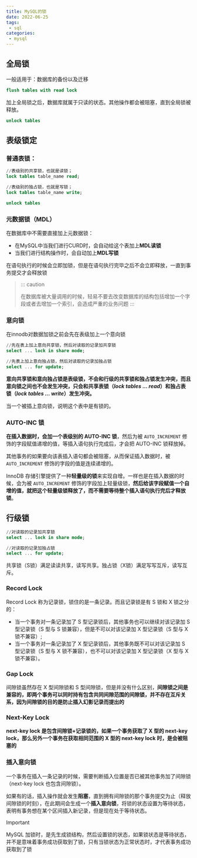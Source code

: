 ```yaml
---
title: MySQL的锁
date: 2022-06-25
tags:
 - sql
categories:
 - mysql
---
```


## 全局锁

一般适用于：数据库的备份以及迁移

```sql
flush tables with read lock
```

加上全局锁之后，数据库就属于只读的状态。其他操作都会被阻塞，直到全局锁被释放。

```sql
unlock tables
```

## 表级锁定

### 普通表锁：

```sql
//表级别的共享锁，也就是读锁；
lock tables table_name read;

//表级别的独占锁，也就是写锁；
lock tables table_name write;

unlock tables
```

### 元数据锁（MDL）

在数据库中不需要直接加上元数据锁：

- 在MySQL中当我们进行CURD时，会自动给这个表加上**MDL读锁**
- 当我们进行结构操作时，会自动加上**MDL写锁**

在语句执行的时候会立即加锁，但是在语句执行完毕之后不会立即释放，一直到事务提交才会释放锁

> ::: caution
>
> 在数据库被大量调用的时候，轻易不要去改变数据库的结构包括增加一个字段或者去增加一个索引，会造成严重的业务问题
> :::

### 意向锁

在innodb对数据加锁之前会先在表级加上一个意向锁

```sql
//先在表上加上意向共享锁，然后对读取的记录加共享锁
select ... lock in share mode;

//先表上加上意向独占锁，然后对读取的记录加独占锁
select ... for update;
```

**意向共享锁和意向独占锁是表级锁，不会和行级的共享锁和独占锁发生冲突，而且意向锁之间也不会发生冲突，只会和共享表锁（*lock tables ... read*）和独占表锁（*lock tables ... write*）发生冲突。**

当一个被插上意向锁，说明这个表中是有锁的。

### AUTO-INC 锁

**在插入数据时，会加一个表级别的 AUTO-INC 锁**，然后为被 `AUTO_INCREMENT` 修饰的字段赋值递增的值，等插入语句执行完成后，才会把 AUTO-INC 锁释放掉。

其他事务的如果要向该表插入语句都会被阻塞，从而保证插入数据时，被 `AUTO_INCREMENT` 修饰的字段的值是连续递增的。

InnoDB 存储引擎提供了一种**轻量级的锁**来实现自增。一样也是在插入数据的时候，会为被 `AUTO_INCREMENT` 修饰的字段加上轻量级锁，**然后给该字段赋值一个自增的值，就把这个轻量级锁释放了，而不需要等待整个插入语句执行完后才释放锁**。

## 行级锁

```sql
//对读取的记录加共享锁
select ... lock in share mode;

//对读取的记录加独占锁
select ... for update;
```

共享锁（S锁）满足读读共享，读写共享。独占锁（X锁）满足写写互斥，读写互斥。

### Record Lock

Record Lock 称为记录锁，锁住的是一条记录。而且记录锁是有 S 锁和 X 锁之分的：

- 当一个事务对一条记录加了 S 型记录锁后，其他事务也可以继续对该记录加 S 型记录锁（S 型与 S 锁兼容），但是不可以对该记录加 X 型记录锁（S 型与 X 锁不兼容）;
- 当一个事务对一条记录加了 X 型记录锁后，其他事务既不可以对该记录加 S 型记录锁（S 型与 X 锁不兼容），也不可以对该记录加 X 型记录锁（X 型与 X 锁不兼容）。

### Gap Lock

间隙锁虽然存在 X 型间隙锁和 S 型间隙锁，但是并没有什么区别，**间隙锁之间是兼容的，即两个事务可以同时持有包含共同间隙范围的间隙锁，并不存在互斥关系，因为间隙锁的目的是防止插入幻影记录而提出的**

### Next-Key Lock

**next-key lock 是包含间隙锁+记录锁的，如果一个事务获取了 X 型的 next-key lock，那么另外一个事务在获取相同范围的 X 型的 next-key lock 时，是会被阻塞的**

### 插入意向锁

一个事务在插入一条记录的时候，需要判断插入位置是否已被其他事务加了间隙锁（next-key lock 也包含间隙锁）。

如果有的话，插入操作就会发生**阻塞**，直到拥有间隙锁的那个事务提交为止（释放间隙锁的时刻），在此期间会生成一个**插入意向锁**，将锁的状态设置为等待状态，表明有事务想在某个区间插入新记录，但是现在处于等待状态。

> [!IMPORTANT]
>
> MySQL 加锁时，是先生成锁结构，然后设置锁的状态，如果锁状态是等待状态，并不是意味着事务成功获取到了锁，只有当锁状态为正常状态时，才代表事务成功获取到了锁
